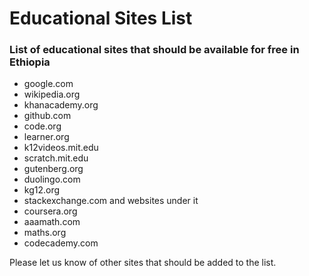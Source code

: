 # Educational Sites List
### List of educational sites that should be available for free in Ethiopia

* google.com
* wikipedia.org
* khanacademy.org
* github.com
* code.org
* learner.org
* k12videos.mit.edu
* scratch.mit.edu
* gutenberg.org
* duolingo.com
* kg12.org
* stackexchange.com and websites under it
* coursera.org
* aaamath.com
* maths.org
* codecademy.com


Please let us know of other sites that should be added to the list.
